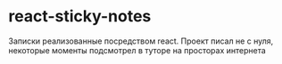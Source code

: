 # react-sticky-notes
Записки реализованные посредством react. Проект писал не с нуля, некоторые моменты подсмотрел в туторе на просторах интернета

